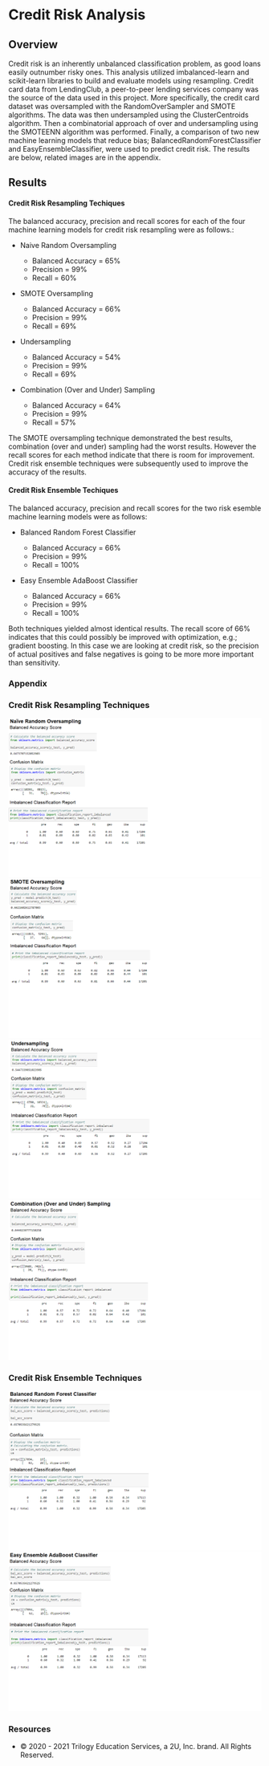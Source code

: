 # Credit Risk Analysis  
## Overview
Credit risk is an inherently unbalanced classification problem, as good loans easily outnumber risky ones. This analysis utilized imbalanced-learn and scikit-learn libraries to build and evaluate models using resampling. Credit card data from  LendingClub, a peer-to-peer lending services company was the source of the data used in this project. More specifically, the credit card dataset was oversampled with the RandomOverSampler and SMOTE algorithms. The data was then undersampled using the ClusterCentroids algorithm. Then a combinatorial approach of over and undersampling using the SMOTEENN algorithm was performed. Finally, a comparison of two new machine learning models that reduce bias; BalancedRandomForestClassifier and EasyEnsembleClassifier, were used to predict credit risk. The results are below, related images are in the appendix.
## Results
####  Credit Risk Resampling Techiques
The balanced accuracy, precision and recall scores for each of the four machine learning models for credit risk resampling were as follows.:
- Naive Random Oversampling
	- Balanced Accuracy = 65%
	- Precision = 99%
	- Recall = 60%
	
- SMOTE Oversampling
	- Balanced Accuracy = 66%
	- Precision = 99%
	- Recall = 69%
	
- Undersampling
	- Balanced Accuracy = 54%
	- Precision = 99%
	- Recall = 69%
	
- Combination (Over and Under) Sampling
	- Balanced Accuracy = 64%
	- Precision = 99%
	- Recall = 57%

The SMOTE oversampling technique demonstrated the best results, combination (over and under) sampling had the worst results. However the recall scores for each method indicate that there is room for improvement. Credit risk ensemble techniques were subsequently used to improve the accuracy of the results.	
####  Credit Risk Ensemble Techiques
The balanced accuracy, precision and recall scores for the two risk esemble machine learning models were as follows:
- Balanced Random Forest Classifier
	- Balanced Accuracy = 66%
	- Precision = 99%
	- Recall = 100%
	
- Easy Ensemble AdaBoost Classifier
	- Balanced Accuracy = 66%
	- Precision = 99%
	- Recall = 100%
	
Both techniques yielded almost identical results. The recall score of 66% indicates that this could possibly be improved with optimization, e.g.; gradient boosting.
In this case we are looking at credit risk, so the precision of actual positives and false negatives is going to be more more important than sensitivity. 

### Appendix
### Credit Risk Resampling Techniques
![Naive](https://github.com/LleeMcD/Credit_Risk_Analysis/blob/main/Images/Naieve.png)
![SMOTE](https://github.com/LleeMcD/Credit_Risk_Analysis/blob/main/Images/SMOTE.png)
![Undersampling](https://github.com/LleeMcD/Credit_Risk_Analysis/blob/main/Images/Undersampling.png)
![Undersampling](https://github.com/LleeMcD/Credit_Risk_Analysis/blob/main/Images/Combination.png)

### Credit Risk Ensemble Techniques
![Forest](https://github.com/LleeMcD/Credit_Risk_Analysis/blob/main/Images/Forest.png)
![AdaBoost](https://github.com/LleeMcD/Credit_Risk_Analysis/blob/main/Images/AdaBoost.png)

### Resources
- © 2020 - 2021 Trilogy Education Services, a 2U, Inc. brand. All Rights Reserved.
